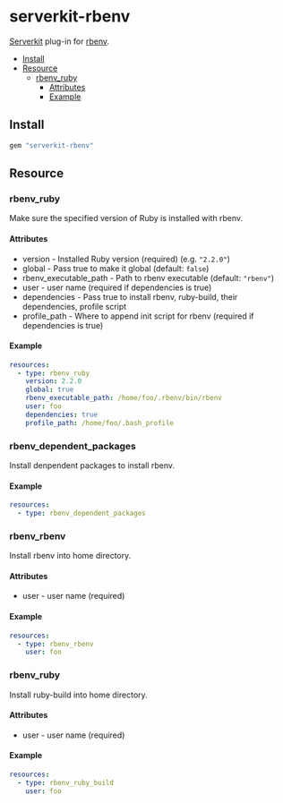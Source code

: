 # serverkit-rbenv
[Serverkit](https://github.com/r7kamura/serverkit) plug-in for [rbenv](https://github.com/sstephenson/rbenv).

- [Install](#install)
- [Resource](#resource)
  - [rbenv_ruby](#rbenv_ruby)
    - [Attributes](#attributes)
    - [Example](#example)

## Install
```rb
gem "serverkit-rbenv"
```

## Resource
### rbenv_ruby
Make sure the specified version of Ruby is installed with rbenv.

#### Attributes
- version - Installed Ruby version (required) (e.g. `"2.2.0"`)
- global - Pass true to make it global (default: `false`)
- rbenv_executable_path - Path to rbenv executable (default: `"rbenv"`)
- user - user name (required if dependencies is true)
- dependencies - Pass true to install rbenv, ruby-build, their dependencies, profile script
- profile_path - Where to append init script for rbenv (required if dependencies is true)

#### Example
```yml
resources:
  - type: rbenv_ruby
    version: 2.2.0
    global: true
    rbenv_executable_path: /home/foo/.rbenv/bin/rbenv
    user: foo
    dependencies: true
    profile_path: /home/foo/.bash_profile
```

### rbenv_dependent_packages
Install denpendent packages to install rbenv.

#### Example
```yml
resources:
  - type: rbenv_dependent_packages
```

### rbenv_rbenv
Install rbenv into home directory.

#### Attributes
- user - user name (required)

#### Example
```yml
resources:
  - type: rbenv_rbenv
    user: foo
```

### rbenv_ruby
Install ruby-build into home directory.

#### Attributes
- user - user name (required)

#### Example
```yml
resources:
  - type: rbenv_ruby_build
    user: foo
```
